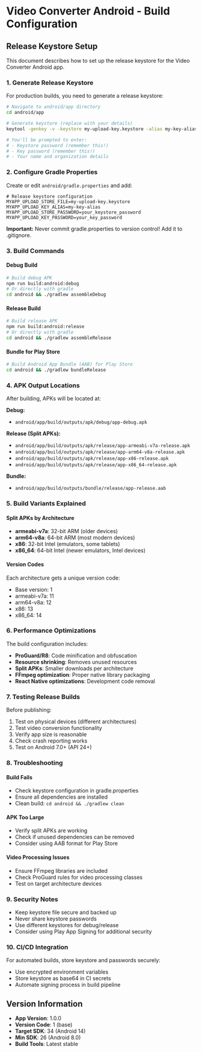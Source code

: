 # Video Converter Android - Build Configuration

## Release Keystore Setup

This document describes how to set up the release keystore for the Video Converter Android app.

### 1. Generate Release Keystore

For production builds, you need to generate a release keystore:

```bash
# Navigate to android/app directory
cd android/app

# Generate keystore (replace with your details)
keytool -genkey -v -keystore my-upload-key.keystore -alias my-key-alias -keyalg RSA -keysize 2048 -validity 10000

# You'll be prompted to enter:
# - Keystore password (remember this!)
# - Key password (remember this!)
# - Your name and organization details
```

### 2. Configure Gradle Properties

Create or edit `android/gradle.properties` and add:

```properties
# Release keystore configuration
MYAPP_UPLOAD_STORE_FILE=my-upload-key.keystore
MYAPP_UPLOAD_KEY_ALIAS=my-key-alias
MYAPP_UPLOAD_STORE_PASSWORD=your_keystore_password
MYAPP_UPLOAD_KEY_PASSWORD=your_key_password
```

**Important:** Never commit gradle.properties to version control! Add it to .gitignore.

### 3. Build Commands

#### Debug Build
```bash
# Build debug APK
npm run build:android:debug
# Or directly with gradle
cd android && ./gradlew assembleDebug
```

#### Release Build
```bash
# Build release APK
npm run build:android:release
# Or directly with gradle
cd android && ./gradlew assembleRelease
```

#### Bundle for Play Store
```bash
# Build Android App Bundle (AAB) for Play Store
cd android && ./gradlew bundleRelease
```

### 4. APK Output Locations

After building, APKs will be located at:

**Debug:**
- `android/app/build/outputs/apk/debug/app-debug.apk`

**Release (Split APKs):**
- `android/app/build/outputs/apk/release/app-armeabi-v7a-release.apk`
- `android/app/build/outputs/apk/release/app-arm64-v8a-release.apk`
- `android/app/build/outputs/apk/release/app-x86-release.apk`
- `android/app/build/outputs/apk/release/app-x86_64-release.apk`

**Bundle:**
- `android/app/build/outputs/bundle/release/app-release.aab`

### 5. Build Variants Explained

#### Split APKs by Architecture
- **armeabi-v7a**: 32-bit ARM (older devices)
- **arm64-v8a**: 64-bit ARM (most modern devices)
- **x86**: 32-bit Intel (emulators, some tablets)
- **x86_64**: 64-bit Intel (newer emulators, Intel devices)

#### Version Codes
Each architecture gets a unique version code:
- Base version: 1
- armeabi-v7a: 11
- arm64-v8a: 12
- x86: 13
- x86_64: 14

### 6. Performance Optimizations

The build configuration includes:

- **ProGuard/R8**: Code minification and obfuscation
- **Resource shrinking**: Removes unused resources
- **Split APKs**: Smaller downloads per architecture
- **FFmpeg optimization**: Proper native library packaging
- **React Native optimizations**: Development code removal

### 7. Testing Release Builds

Before publishing:

1. Test on physical devices (different architectures)
2. Test video conversion functionality
3. Verify app size is reasonable
4. Check crash reporting works
5. Test on Android 7.0+ (API 24+)

### 8. Troubleshooting

#### Build Fails
- Check keystore configuration in gradle.properties
- Ensure all dependencies are installed
- Clean build: `cd android && ./gradlew clean`

#### APK Too Large
- Verify split APKs are working
- Check if unused dependencies can be removed
- Consider using AAB format for Play Store

#### Video Processing Issues
- Ensure FFmpeg libraries are included
- Check ProGuard rules for video processing classes
- Test on target architecture devices

### 9. Security Notes

- Keep keystore file secure and backed up
- Never share keystore passwords
- Use different keystores for debug/release
- Consider using Play App Signing for additional security

### 10. CI/CD Integration

For automated builds, store keystore and passwords securely:
- Use encrypted environment variables
- Store keystore as base64 in CI secrets
- Automate signing process in build pipeline

## Version Information

- **App Version**: 1.0.0
- **Version Code**: 1 (base)
- **Target SDK**: 34 (Android 14)
- **Min SDK**: 26 (Android 8.0)
- **Build Tools**: Latest stable